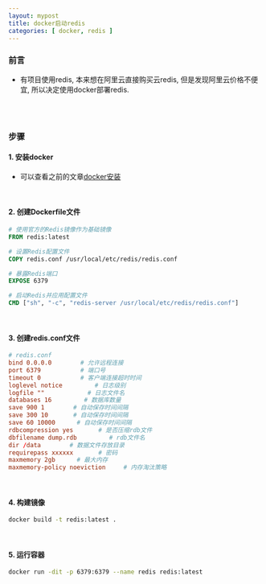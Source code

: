 ```yaml
---
layout: mypost
title: docker启动redis
categories: [ docker, redis ]
---
```


### 前言

- 有项目使用redis, 本来想在阿里云直接购买云redis, 但是发现阿里云价格不便宜, 所以决定使用docker部署redis.

<br>
<br>

### 步骤

#### 1. 安装docker

- 可以查看之前的文章[docker安装](https://han-gr.github.io/posts/2024/08/31/docker%E5%AE%89%E8%A3%85%E9%97%AE%E9%A2%98.html)

<br>

#### 2. 创建Dockerfile文件

```dockerfile
# 使用官方的Redis镜像作为基础镜像
FROM redis:latest

# 设置Redis配置文件
COPY redis.conf /usr/local/etc/redis/redis.conf

# 暴露Redis端口
EXPOSE 6379

# 启动Redis并应用配置文件
CMD ["sh", "-c", "redis-server /usr/local/etc/redis/redis.conf"]
```

<br>

#### 3. 创建redis.conf文件

```conf
# redis.conf
bind 0.0.0.0        # 允许远程连接
port 6379           # 端口号
timeout 0           # 客户端连接超时时间
loglevel notice         # 日志级别
logfile ""            # 日志文件名
databases 16         # 数据库数量
save 900 1        # 自动保存时间间隔
save 300 10       # 自动保存时间间隔
save 60 10000      # 自动保存时间间隔
rdbcompression yes       # 是否压缩rdb文件
dbfilename dump.rdb         # rdb文件名
dir /data        # 数据文件存放目录
requirepass xxxxxx       # 密码
maxmemory 2gb      # 最大内存
maxmemory-policy noeviction     # 内存淘汰策略
```

<br>

#### 4. 构建镜像

```bash
docker build -t redis:latest .
```

<br>

#### 5. 运行容器

```bash
docker run -dit -p 6379:6379 --name redis redis:latest
```

